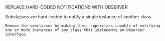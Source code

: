 REPLACE HARD-CODED NOTIFICATIONS WITH OBSERVER

Subclasses are hard-coded to notify a single
instance of another class.

`Remove the subclasses by making their superclass
capable of notifying one or more instances of any class
that implements an Observer interface.`
